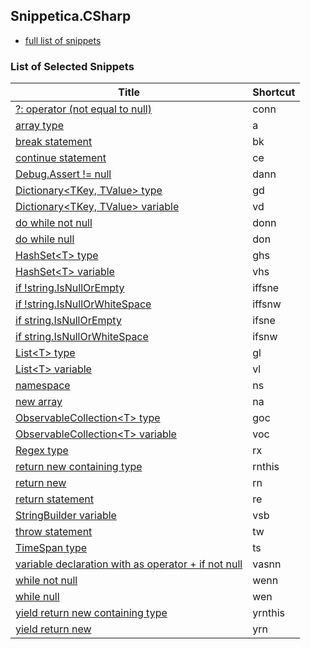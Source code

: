 ## Snippetica.CSharp

* [full list of snippets](http://pihrt.net/Snippetica/Snippets?Language=CSharp)

### List of Selected Snippets

Title | Shortcut
----- | --------
[?: operator \(not equal to null\)](ConditionalOperatorNotEqualToNull.snippet)|conn
[array type](ArrayOfTType.snippet)|a
[break statement](BreakStatement.snippet)|bk
[continue statement](ContinueStatement.snippet)|ce
[Debug\.Assert \!= null](DebugAssertNotNull.snippet)|dann
[Dictionary&lt;TKey, TValue&gt; type](DictionaryOfTKeyTValueType.snippet)|gd
[Dictionary&lt;TKey, TValue&gt; variable](DictionaryOfTKeyTValueVariable.snippet)|vd
[do while not null](DoNotNull.snippet)|donn
[do while null](DoNull.snippet)|don
[HashSet&lt;T&gt; type](HashSetOfTType.snippet)|ghs
[HashSet&lt;T&gt; variable](HashSetOfTVariable.snippet)|vhs
[if \!string\.IsNullOrEmpty](IfNotStringIsNullOrEmpty.snippet)|iffsne
[if \!string\.IsNullOrWhiteSpace](IfNotStringIsNullOrWhiteSpace.snippet)|iffsnw
[if string\.IsNullOrEmpty](IfStringIsNullOrEmpty.snippet)|ifsne
[if string\.IsNullOrWhiteSpace](IfStringIsNullOrWhiteSpace.snippet)|ifsnw
[List&lt;T&gt; type](ListOfTType.snippet)|gl
[List&lt;T&gt; variable](ListOfTVariable.snippet)|vl
[namespace](Namespace.snippet)|ns
[new array ](NewArrayOfT.snippet)|na
[ObservableCollection&lt;T&gt; type](ObservableCollectionOfTType.snippet)|goc
[ObservableCollection&lt;T&gt; variable](ObservableCollectionOfTVariable.snippet)|voc
[Regex type](Regex.snippet)|rx
[return new containing type](ReturnNewThis.snippet)|rnthis
[return new](ReturnNew.snippet)|rn
[return statement](ReturnStatement.snippet)|re
[StringBuilder variable](StringBuilderVariable.snippet)|vsb
[throw statement](ThrowStatement.snippet)|tw
[TimeSpan type](TimeSpanType.snippet)|ts
[variable declaration with as operator \+ if not null](VariableAsTIfNotNull.snippet)|vasnn
[while not null](WhileNotNull.snippet)|wenn
[while null](WhileNull.snippet)|wen
[yield return new containing type](YieldReturnNewThis.snippet)|yrnthis
[yield return new](YieldReturnNew.snippet)|yrn
